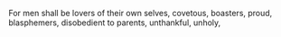 For men shall be lovers of their own selves, covetous, boasters, proud, blasphemers, disobedient to parents, unthankful, unholy,

